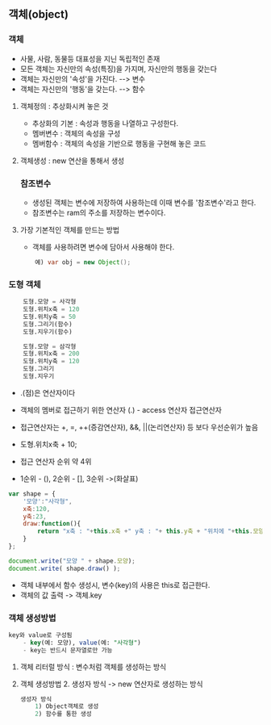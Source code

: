 ## 객체(object)
### 객체
- 사물, 사람, 동물등 대표성을 지닌 독립적인 존재
- 모든 객체는 자신만의 속성(특징)을 가지며, 자신만의 행동을 갖는다
- 객체는 자신만의 '속성'을 가진다. --> 변수
- 객체는 자신만의 '행동'을 갖는다. --> 함수


1. 객체정의 : 추상화시켜 놓은 것
    - 추상화의 기본 : 속성과 행동을 나열하고 구성한다.
    - 멤버변수 : 객체의 속성을 구성
    - 멤버함수 : 객체의 속성을 기반으로 행동을 구현해 놓은 코드


2. 객체생성 : new 연산을 통해서 생성
    ### 참조변수
    - 생성된 객체는 변수에 저장하여 사용하는데 이때 변수를 '참조변수'라고 한다.
    - 참조변수는 ram의 주소를 저장하는 변수이다.

3. 가장 기본적인 객체를 만드는 방법
    - 객체를 사용하려면 변수에 담아서 사용해야 한다.
    ```java
        예) var obj = new Object();
    ```

### 도형 객체
```sql
    도형.모양 = 사각형
    도형.위치x축 = 120
    도형.위치y축 = 50 
    도형.그리기(함수)
    도형.지우기(함수)
```
```sql
    도형.모양 = 삼각형
    도형.위치x축 = 200
    도형.위치y축 = 120
    도형.그리기
    도형.지우기
```
- .(점)은 연산자이다

- 객체의 멤버로 접근하기 위한 연산자 (.) - access 연산자 접근연산자

- 접근연산자는 +, =, ++(증감연산자), &&, ||(논리연산자) 등 보다 우선순위가 높음

- 도형.위치x축 + 10;

- 접근 연산자 순위 약 4위

- 1순위 - (), 2순위 - [], 3순위 ->(화살표)

```javascript
var shape = {
    '모양':"사각형",
    x축:120,
    y축:23,
    draw:function(){
        return "x축 : "+this.x축 +" y축 : "+ this.y축 + "위치에 "+this.모양+" 그리기";
    }
};

document.write("모양 " + shape.모양);
document.write( shape.draw() );
```
- 객체 내부에서 함수 생성시, 변수(key)의 사용은 this로 접근한다.
- 객체의 값 출력 ->  객체.key

### 객체 생성방법
```sql
key와 value로 구성됨
    - key(예: 모양), value(예: "사각형")
    - key는 반드시 문자열로만 가능
```

1. 객체 리터럴 방식 : 변수처럼 객체를 생성하는 방식

2. 객체 생성방법 2. 생성자 방식 -> new 연산자로 생성하는 방식
    ```sql
    생성자 방식 
        1) Object객체로 생성
        2) 함수를 통한 생성
    ```